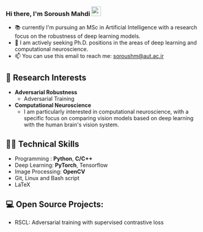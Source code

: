 ### Hi there, I'm Soroush Mahdi <img src="https://media.giphy.com/media/hvRJCLFzcasrR4ia7z/giphy.gif" width="25px">

- :books: currently I'm pursuing an MSc in Artificial Intelligence with a research focus on the robustness of deep learning models.
- 📑 I am actively seeking Ph.D. positions in the areas of deep learning and computational neuroscience.
- 📫 You can use this email to reach me: soroushm@aut.ac.ir

## 📔 Research Interests
- **Adversarial Robustness**
  - Adversarial Training
- **Computational Neuroscience**
  - I am particularly interested in computational neuroscience, with a specific focus on comparing vision models based on deep learning with the human brain's vision system.



## 👨‍💻 Technical Skills
- Programming : **Python**, **C/C++**
- Deep Learning: **PyTorch**, Tensorflow
- Image Processing: **OpenCV**
- Git, Linux and Bash script
- LaTeX

## 💻 Open Source Projects:
- RSCL: Adversarial training with supervised contrastive loss
